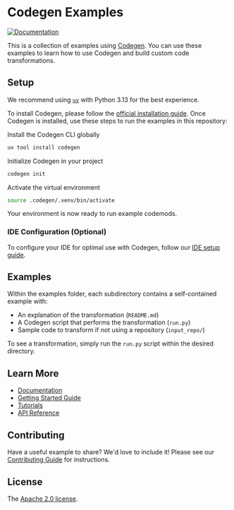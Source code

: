 # Codegen Examples

[![Documentation](https://img.shields.io/badge/docs-docs.codegen.com-blue)](https://docs.codegen.com)

This is a collection of examples using [Codegen](https://codegen.com). You can use these examples to learn how to use Codegen and build custom code transformations.

## Setup

We recommend using [`uv`](https://github.com/astral-sh/uv) with Python 3.13 for the best experience.

To install Codegen, please follow the [official installation guide](https://docs.codegen.com/introduction/installation). Once Codegen is installed, use these steps to run the examples in this repository:

Install the Codegen CLI globally
```bash
uv tool install codegen
```

Initialize Codegen in your project
```bash
codegen init
```

Activate the virtual environment
```bash
source .codegen/.venv/bin/activate
```

Your environment is now ready to run example codemods.

### IDE Configuration (Optional)

To configure your IDE for optimal use with Codegen, follow our [IDE setup guide](https://docs.codegen.com/introduction/ide-usage#configuring-your-ide-interpreter).

## Examples

Within the examples folder, each subdirectory contains a self-contained example with:
- An explanation of the transformation (`README.md`)
- A Codegen script that performs the transformation (`run.py`)
- Sample code to transform if not using a repository (`input_repo/`)

To see a transformation, simply run the `run.py` script within the desired directory. 

## Learn More

- [Documentation](https://docs.codegen.com)
- [Getting Started Guide](https://docs.codegen.com/introduction/getting-started)
- [Tutorials](https://docs.codegen.com/tutorials/at-a-glance)
- [API Reference](https://docs.codegen.com/api-reference)

## Contributing

Have a useful example to share? We'd love to include it! Please see our [Contributing Guide](CONTRIBUTING.md) for instructions.

## License

The [Apache 2.0 license](LICENSE).